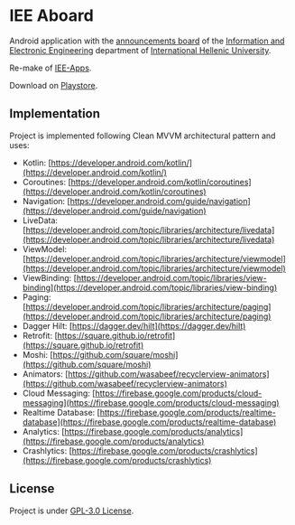 # IEE Aboard

Android application with the [announcements board](https://aboard.iee.ihu.gr) of the [Information and Electronic Engineering](https://www.iee.ihu.gr) department of [International Hellenic University](https://www.ihu.gr).

Re-make of [IEE-Apps](https://github.com/iamraf/IEE-Apps).

Download on [Playstore](https://play.google.com/store/apps/details?id=gr.ihu.iee.aboard.android).

## Implementation

Project is implemented following Clean MVVM architectural pattern and uses:

* Kotlin: [https://developer.android.com/kotlin/](https://developer.android.com/kotlin/)
* Coroutines: [https://developer.android.com/kotlin/coroutines](https://developer.android.com/kotlin/coroutines)
* Navigation: [https://developer.android.com/guide/navigation](https://developer.android.com/guide/navigation)
* LiveData: [https://developer.android.com/topic/libraries/architecture/livedata](https://developer.android.com/topic/libraries/architecture/livedata)
* ViewModel: [https://developer.android.com/topic/libraries/architecture/viewmodel](https://developer.android.com/topic/libraries/architecture/viewmodel)
* ViewBinding: [https://developer.android.com/topic/libraries/view-binding](https://developer.android.com/topic/libraries/view-binding)
* Paging: [https://developer.android.com/topic/libraries/architecture/paging](https://developer.android.com/topic/libraries/architecture/paging)
* Dagger Hilt: [https://dagger.dev/hilt](https://dagger.dev/hilt)
* Retrofit: [https://square.github.io/retrofit](https://square.github.io/retrofit)
* Moshi: [https://github.com/square/moshi](https://github.com/square/moshi)
* Animators: [https://github.com/wasabeef/recyclerview-animators](https://github.com/wasabeef/recyclerview-animators)
* Cloud Messaging: [https://firebase.google.com/products/cloud-messaging](https://firebase.google.com/products/cloud-messaging)
* Realtime Database: [https://firebase.google.com/products/realtime-database](https://firebase.google.com/products/realtime-database)
* Analytics: [https://firebase.google.com/products/analytics](https://firebase.google.com/products/analytics)
* Crashlytics: [https://firebase.google.com/products/crashlytics](https://firebase.google.com/products/crashlytics)

## License

Project is under [GPL-3.0 License](https://github.com/iamraf/IEE-Aboard/blob/master/LICENSE).
